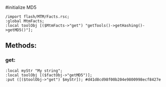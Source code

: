 #initialize MD5

```
/import flash/MTM/Facts.rsc;
:global MtmFacts;
:local toolObj [($MtmFacts->"get") "getTools()->getHashing()->getMD5()"];
```

## Methods:

### get:

```
:local myStr "My string";
:local toolObj [($factObj->"getMD5")];
:put ([($toolObj->"get") $myStr]); #d41d8cd98f00b204e9800998ecf8427e
```
